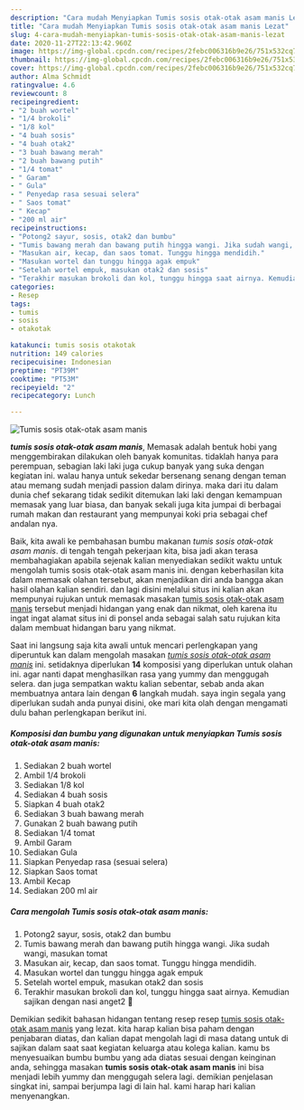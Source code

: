 ```yaml
---
description: "Cara mudah Menyiapkan Tumis sosis otak-otak asam manis Lezat"
title: "Cara mudah Menyiapkan Tumis sosis otak-otak asam manis Lezat"
slug: 4-cara-mudah-menyiapkan-tumis-sosis-otak-otak-asam-manis-lezat
date: 2020-11-27T22:13:42.960Z
image: https://img-global.cpcdn.com/recipes/2febc006316b9e26/751x532cq70/tumis-sosis-otak-otak-asam-manis-foto-resep-utama.jpg
thumbnail: https://img-global.cpcdn.com/recipes/2febc006316b9e26/751x532cq70/tumis-sosis-otak-otak-asam-manis-foto-resep-utama.jpg
cover: https://img-global.cpcdn.com/recipes/2febc006316b9e26/751x532cq70/tumis-sosis-otak-otak-asam-manis-foto-resep-utama.jpg
author: Alma Schmidt
ratingvalue: 4.6
reviewcount: 8
recipeingredient:
- "2 buah wortel"
- "1/4 brokoli"
- "1/8 kol"
- "4 buah sosis"
- "4 buah otak2"
- "3 buah bawang merah"
- "2 buah bawang putih"
- "1/4 tomat"
- " Garam"
- " Gula"
- " Penyedap rasa sesuai selera"
- " Saos tomat"
- " Kecap"
- "200 ml air"
recipeinstructions:
- "Potong2 sayur, sosis, otak2 dan bumbu"
- "Tumis bawang merah dan bawang putih hingga wangi. Jika sudah wangi, masukan tomat"
- "Masukan air, kecap, dan saos tomat. Tunggu hingga mendidih."
- "Masukan wortel dan tunggu hingga agak empuk"
- "Setelah wortel empuk, masukan otak2 dan sosis"
- "Terakhir masukan brokoli dan kol, tunggu hingga saat airnya. Kemudian sajikan dengan nasi anget2 🤤"
categories:
- Resep
tags:
- tumis
- sosis
- otakotak

katakunci: tumis sosis otakotak 
nutrition: 149 calories
recipecuisine: Indonesian
preptime: "PT39M"
cooktime: "PT53M"
recipeyield: "2"
recipecategory: Lunch

---
```



![Tumis sosis otak-otak asam manis](https://img-global.cpcdn.com/recipes/2febc006316b9e26/751x532cq70/tumis-sosis-otak-otak-asam-manis-foto-resep-utama.jpg)

<b><i>tumis sosis otak-otak asam manis</i></b>, Memasak adalah bentuk hobi yang menggembirakan dilakukan oleh banyak komunitas. tidaklah hanya para perempuan, sebagian laki laki juga cukup banyak yang suka dengan kegiatan ini. walau hanya untuk sekedar bersenang senang dengan teman atau memang sudah menjadi passion dalam dirinya. maka dari itu dalam dunia chef sekarang tidak sedikit ditemukan laki laki dengan kemampuan memasak yang luar biasa, dan banyak sekali juga kita jumpai di berbagai rumah makan dan restaurant yang mempunyai koki pria sebagai chef andalan nya.

Baik, kita awali ke pembahasan bumbu makanan <i>tumis sosis otak-otak asam manis</i>. di tengah tengah pekerjaan kita, bisa jadi akan terasa membahagiakan apabila sejenak kalian menyediakan sedikit waktu untuk mengolah tumis sosis otak-otak asam manis ini. dengan keberhasilan kita dalam memasak olahan tersebut, akan menjadikan diri anda bangga akan hasil olahan kalian sendiri. dan lagi disini melalui situs ini kalian akan mempunyai rujukan untuk memasak masakan <u>tumis sosis otak-otak asam manis</u> tersebut menjadi hidangan yang enak dan nikmat, oleh karena itu ingat ingat alamat situs ini di ponsel anda sebagai salah satu rujukan kita dalam membuat hidangan baru yang nikmat.




Saat ini langsung saja kita awali untuk mencari perlengkapan yang diperuntuk kan dalam mengolah masakan <u><i>tumis sosis otak-otak asam manis</i></u> ini. setidaknya diperlukan <b>14</b> komposisi yang diperlukan untuk olahan ini. agar nanti dapat menghasilkan rasa yang yummy dan menggugah selera. dan juga sempatkan waktu kalian sebentar, sebab anda akan membuatnya antara lain dengan <b>6</b> langkah mudah. saya ingin segala yang diperlukan sudah anda punyai disini, oke mari kita olah dengan mengamati dulu bahan perlengkapan berikut ini.

<!--inarticleads1-->

##### Komposisi dan bumbu yang digunakan untuk menyiapkan Tumis sosis otak-otak asam manis:

1. Sediakan 2 buah wortel
1. Ambil 1/4 brokoli
1. Sediakan 1/8 kol
1. Sediakan 4 buah sosis
1. Siapkan 4 buah otak2
1. Sediakan 3 buah bawang merah
1. Gunakan 2 buah bawang putih
1. Sediakan 1/4 tomat
1. Ambil  Garam
1. Sediakan  Gula
1. Siapkan  Penyedap rasa (sesuai selera)
1. Siapkan  Saos tomat
1. Ambil  Kecap
1. Sediakan 200 ml air




<!--inarticleads2-->

##### Cara mengolah Tumis sosis otak-otak asam manis:

1. Potong2 sayur, sosis, otak2 dan bumbu
1. Tumis bawang merah dan bawang putih hingga wangi. Jika sudah wangi, masukan tomat
1. Masukan air, kecap, dan saos tomat. Tunggu hingga mendidih.
1. Masukan wortel dan tunggu hingga agak empuk
1. Setelah wortel empuk, masukan otak2 dan sosis
1. Terakhir masukan brokoli dan kol, tunggu hingga saat airnya. Kemudian sajikan dengan nasi anget2 🤤




Demikian sedikit bahasan hidangan tentang resep resep <u>tumis sosis otak-otak asam manis</u> yang lezat. kita harap kalian bisa paham dengan penjabaran diatas, dan kalian dapat mengolah lagi di masa datang untuk di sajikan dalam saat saat kegiatan keluarga atau kolega kalian. kamu bs menyesuaikan bumbu bumbu yang ada diatas sesuai dengan keinginan anda, sehingga masakan <b>tumis sosis otak-otak asam manis</b> ini bisa menjadi lebih yummy dan menggugah selera lagi. demikian penjelasan singkat ini, sampai berjumpa lagi di lain hal. kami harap hari kalian menyenangkan.
